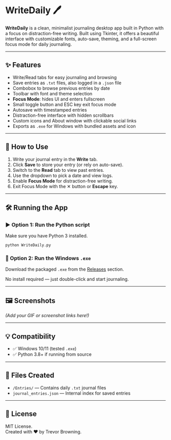 # WriteDaily 🖊️

**WriteDaily** is a clean, minimalist journaling desktop app built in Python with a focus on distraction-free writing. Built using Tkinter, it offers a beautiful interface with customizable fonts, auto-save, theming, and a full-screen focus mode for daily journaling.

---

## ✨ Features

- Write/Read tabs for easy journaling and browsing
- Save entries as `.txt` files, also logged in a `.json` file
- Combobox to browse previous entries by date
- Toolbar with font and theme selection
- **Focus Mode**: hides UI and enters fullscreen
- Small toggle button and ESC key exit focus mode
- Autosave with timestamped entries
- Distraction-free interface with hidden scrollbars
- Custom icons and About window with clickable social links
- Exports as `.exe` for Windows with bundled assets and icon

---

## 📓 How to Use

1. Write your journal entry in the **Write** tab.
2. Click **Save** to store your entry (or rely on auto-save).
3. Switch to the **Read** tab to view past entries.
4. Use the dropdown to pick a date and view logs.
5. Enable **Focus Mode** for distraction-free writing.
6. Exit Focus Mode with the ✕ button or **Escape** key.

---

## 🛠 Running the App

### ▶️ Option 1: Run the Python script

Make sure you have Python 3 installed.

```bash
python WriteDaily.py
```

### 💾 Option 2: Run the Windows `.exe`

Download the packaged `.exe` from the [Releases](../../releases) section.

No install required — just double-click and start journaling.

---

## 🖼️ Screenshots

*(Add your GIF or screenshot links here!)*

---

## 💡 Compatibility

- ✅ Windows 10/11 (tested `.exe`)
- ✅ Python 3.8+ if running from source

---

## 📁 Files Created

- `/Entries/` — Contains daily `.txt` journal files
- `journal_entries.json` — Internal index for saved entries

---

## 📄 License

MIT License.  
Created with ❤️ by Trevor Browning.